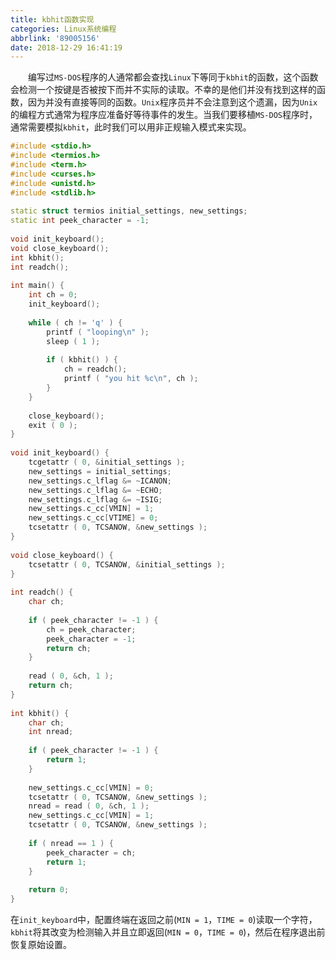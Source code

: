 ```yaml
---
title: kbhit函数实现
categories: Linux系统编程
abbrlink: '89005156'
date: 2018-12-29 16:41:19
---
```

&emsp;&emsp;编写过`MS-DOS`程序的人通常都会查找`Linux`下等同于`kbhit`的函数，这个函数会检测一个按键是否被按下而并不实际的读取。不幸的是他们并没有找到这样的函数，因为并没有直接等同的函数。`Unix`程序员并不会注意到这个遗漏，因为`Unix`的编程方式通常为程序应准备好等待事件的发生。当我们要移植`MS-DOS`程序时，通常需要模拟`kbhit`，此时我们可以用非正规输入模式来实现。<!--more-->

``` cpp
#include <stdio.h>
#include <termios.h>
#include <term.h>
#include <curses.h>
#include <unistd.h>
#include <stdlib.h>
​
static struct termios initial_settings, new_settings;
static int peek_character = -1;
​
void init_keyboard();
void close_keyboard();
int kbhit();
int readch();
​
int main() {
    int ch = 0;
    init_keyboard();
​
    while ( ch != 'q' ) {
        printf ( "looping\n" );
        sleep ( 1 );
​
        if ( kbhit() ) {
            ch = readch();
            printf ( "you hit %c\n", ch );
        }
    }
​
    close_keyboard();
    exit ( 0 );
}
​
void init_keyboard() {
    tcgetattr ( 0, &initial_settings );
    new_settings = initial_settings;
    new_settings.c_lflag &= ~ICANON;
    new_settings.c_lflag &= ~ECHO;
    new_settings.c_lflag &= ~ISIG;
    new_settings.c_cc[VMIN] = 1;
    new_settings.c_cc[VTIME] = 0;
    tcsetattr ( 0, TCSANOW, &new_settings );
}
​
void close_keyboard() {
    tcsetattr ( 0, TCSANOW, &initial_settings );
}
​
int readch() {
    char ch;
​
    if ( peek_character != -1 ) {
        ch = peek_character;
        peek_character = -1;
        return ch;
    }
​
    read ( 0, &ch, 1 );
    return ch;
}
​
int kbhit() {
    char ch;
    int nread;
​
    if ( peek_character != -1 ) {
        return 1;
    }
​
    new_settings.c_cc[VMIN] = 0;
    tcsetattr ( 0, TCSANOW, &new_settings );
    nread = read ( 0, &ch, 1 );
    new_settings.c_cc[VMIN] = 1;
    tcsetattr ( 0, TCSANOW, &new_settings );
​
    if ( nread == 1 ) {
        peek_character = ch;
        return 1;
    }
​
    return 0;
}
```

在`init_keyboard`中，配置终端在返回之前(`MIN = 1`，`TIME = 0`)读取一个字符，`kbhit`将其改变为检测输入并且立即返回(`MIN = 0`，`TIME = 0`)，然后在程序退出前恢复原始设置。